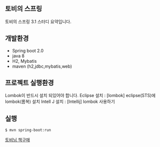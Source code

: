 ## 토비의 스프링
토비의 스프링 3.1 스터디 요약입니다.

## 개발환경
* Spring boot 2.0
* java  8
* H2, Mybatis
* maven (h2,jdbc,mybatis,web)


##  프로젝트 실행환경
Lombok이 반드시 설치 되있어야 합니다.
Eclipse 설치 : [lombok] eclipse(STS)에 lombok(롬복) 설치
Intell J 설치 : [Intellij] lombok 사용하기



## 실행
```
$ mvn spring-boot:run
```



[토비님 책구매](http://book.naver.com/bookdb/book_detail.nhn?bid=7006516)

